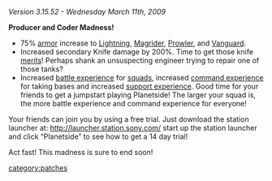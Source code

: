 _Version 3.15.52 - Wednesday March 11th, 2009_

<b>Producer and Coder Madness!</b>

- 75% [armor](../Vehicle_Armor.md) increase to
  [Lightning](../Lightning.md), [Magrider](../Magrider.md),
  [Prowler](../Prowler.md), and [Vanguard](../Vanguard.md).
- Increased secondary Knife damage by 200%. Time to get those knife
  [merits](Merit_Commendations.md)! Perhaps shank an unsuspecting engineer
  trying to repair one of those tanks?
- Increased [battle experience](../BEP.md) for
  [squads](Squads.md), increased [command
  experience](../Command_Experience_Points.md) for taking bases
  and increased [support
  experience](../Support_Experience_Points.md). Good time for
  your friends to get a jumpstart playing Planetside! The larger your
  squad is, the more battle experience and command experience for
  everyone!

Your friends can join you by using a free trial. Just download the
station launcher at: <http://launcher.station.sony.com/> start up the
station launcher and click “Planetside” to see how to get a 14 day
trial!

Act fast! This madness is sure to end soon!

[category:patches](category:patches.md)
